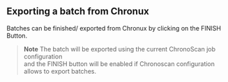 ## Exporting a batch from Chronux

Batches can be finished/ exported from Chronux by clicking on the <i class="mdi mdi-database-export" style="color: green"></i> FINISH Button.

> **Note** The batch will be exported using the current ChronoScan job configuration  
and the FINISH button will be enabled if Chronoscan configuration allows to export batches.
